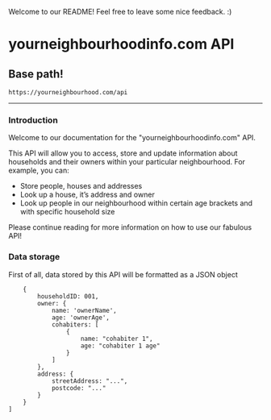 Welcome to our README!  Feel free to leave some nice feedback.  :)

# yourneighbourhoodinfo.com API

## Base path!

`https://yourneighbourhood.com/api`

***

### Introduction

Welcome to our documentation for the "yourneighbourhoodinfo.com" API.

This API will allow you to access, store and update information about households and their owners within your particular neighbourhood.  For example, you can:
   - Store people, houses and addresses
   - Look up a house, it’s address and owner
   - Look up people in our neighbourhood within certain age brackets and with specific household size

Please continue reading for more information on how to use our fabulous API!

### Data storage

First of all, data stored by this API will be formatted as a JSON object

```const households = [
    {
        householdID: 001,
        owner: {
            name: 'ownerName',
            age: 'ownerAge',
            cohabiters: [
                {
                    name: "cohabiter 1",
                    age: "cohabiter 1 age"
                }
            ]
        },
        address: {
            streetAddress: "...",
            postcode: "..."
        }
    }
]
